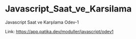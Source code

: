 # Javascript_Saat_ve_Karsilama
Javascript Saat ve Karşılama Odev-1

Link: https://app.patika.dev/moduller/javascript/odev1

